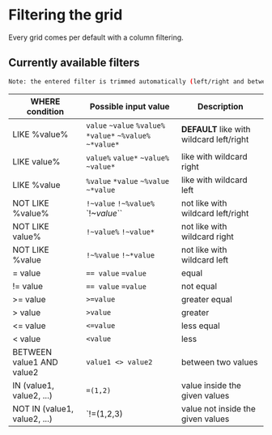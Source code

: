 # Filtering the grid

Every grid comes per default with a column filtering.

## Currently available filters
```sh
Note: the entered filter is trimmed automatically (left/right and between the operator/value)`
```

| WHERE condition   | Possible input value  | Description       |
| -------------     |-------------          | -----         |
| LIKE %value%      | `value` `~value` `%value%` `*value*` `~%value%` `~*value*` | **DEFAULT** like with wildcard left/right |
| LIKE value%       | `value%` `value*` `~value%` `~value*` | like with wildcard right |
| LIKE %value       | `%value` `*value` `~%value` `~*value` | like with wildcard left |
| NOT LIKE %value%  | `!~value` `!~%value%` `!~*value*``    | not like with wildcard left/right |
| NOT LIKE value%   | `!~value%` `!~value*`                 | not like with wildcard right |
| NOT LIKE %value   | `!~%value` `!~*value`                 | not like with wildcard left |
| = value           | `== value` `=value`                   | equal |
| != value          | `== value` `=value`                   | not equal |
| >= value          | `>=value`                             | greater equal |
| > value           | `>value`                              | greater |
| <= value          | `<=value`                             | less equal |
| < value           | `<value`                              | less |
| BETWEEN value1 AND value2  | `value1 <> value2`           | between two values |
| IN (value1, value2, ...) | `=(1,2)`                       | value inside the given values |
| NOT IN (value1, value2, ...)  | `!=(1,2,3)                | value not inside the given values |
